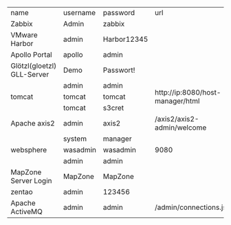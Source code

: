 <table>
	<tr>
		<td>name</td>
		<td>username</td>
		<td>password</td>
		<td>url</td>
	</tr>
	<tr>
		<td>Zabbix</td>
		<td>Admin</td>
		<td>zabbix</td>
		<td></td>
	</tr>
	<tr>
		<td>VMware Harbor</td>
		<td>admin</td>
		<td>Harbor12345</td>
		<td></td>
	</tr>
	<tr>
		<td>Apollo Portal</td>
		<td>apollo</td>
		<td>admin</td>
		<td></td>
	</tr>
	<tr>
		<td>Glötzl(gloetzl) GLL-Server</td>
		<td>Demo</td>
		<td>Passwort!</td>
		<td></td>
	</tr>
	<tr>
		<td rowspan="3">tomcat</td>
		<td>admin</td>
		<td>admin</td>
		<td rowspan="3">http://ip:8080/host-manager/html</td>
	</tr>
	<tr>
		<td>tomcat</td>
		<td>tomcat</td>
	</tr>
	<tr>
		<td>tomcat</td>
		<td>s3cret</td>
	</tr>
	<tr>
		<td>Apache axis2</td>
		<td>admin</td>
		<td>axis2</td>
		<td>/axis2/axis2-admin/welcome</td>
	</tr>
	<tr>
		<td rowspan="3">websphere</td>
		<td>system</td>
		<td>manager</td>
		<td rowspan="3">9080</td>
	</tr>
	<tr>
		<td>wasadmin</td>
		<td>wasadmin</td>
	</tr>
	<tr>
		<td>admin</td>
		<td>admin</td>
	</tr>
	<tr>
		<td>MapZone Server Login</td>
		<td>MapZone</td>
		<td>MapZone</td>
		<td></td>
	</tr>
	<tr>
		<td>zentao</td>
		<td>admin</td>
		<td>123456</td>
		<td></td>
	</tr>
	<tr>
		<td>Apache ActiveMQ</td>
		<td>admin</td>
		<td>admin</td>
		<td>/admin/connections.jsp</td>
	</tr>
</table>
